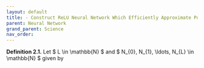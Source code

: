 ```yaml
---
layout: default
title: - Construct ReLU Neural Network Which Efficiently Approximate Polynomials (Part 1)
parent: Neural Network
grand_parent: Science
nav_order: 
---
```


**Definition 2.1.** Let $ L \in \mathbb{N} $ and $ N_{0}, N_{1}, \ldots, N_{L} \in \mathbb{N} $ given by

